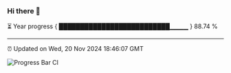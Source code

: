 ### Hi there 👋

⏳ Year progress { ██████████████████████████▁▁▁▁ } 88.74 %

---

⏰ Updated on Wed, 20 Nov 2024 18:46:07 GMT

![Progress Bar CI](https://github.com/IshwaranRudhara/GIT-ACTION/workflows/Progress%20Bar%20CI/badge.svg)
